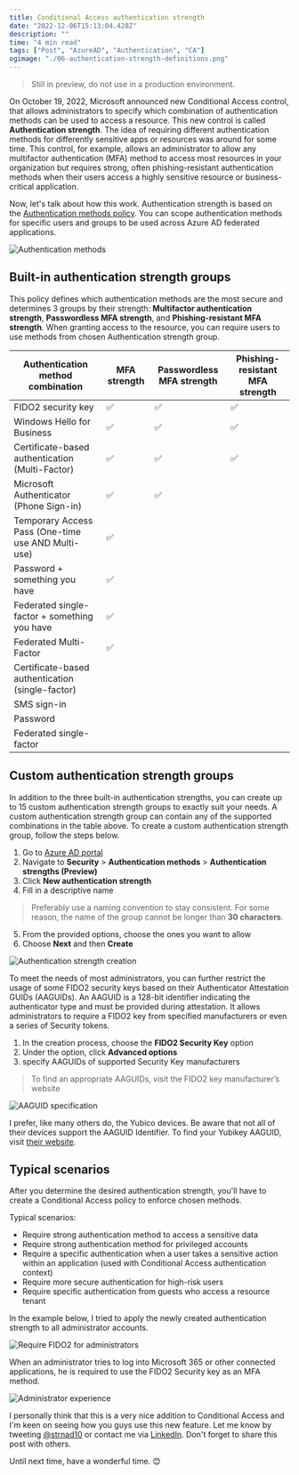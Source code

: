 ```yaml
---
title: Conditional Access authentication strength
date: "2022-12-06T15:13:04.428Z"
description: ""
time: "4 min read"
tags: ["Post", "AzureAD", "Authentication", "CA"]
ogimage: "./06-authentication-strength-definitions.png"
---
```


> Still in preview, do not use in a production environment.

On October 19, 2022, Microsoft announced new Conditional Access control, that allows administrators to specify which combination of authentication methods can be used to access a resource. This new control is called **Authentication strength**. The idea of requiring different authentication methods for differently sensitive apps or resources was around for some time. This control, for example, allows an administrator to allow any multifactor authentication (MFA) method to access most resources in your organization but requires strong, often phishing-resistant authentication methods when their users access a highly sensitive resource or business-critical application.

Now, let's talk about how this work. Authentication strength is based on the [Authentication methods policy](https://learn.microsoft.com/en-us/azure/active-directory/authentication/concept-authentication-methods). You can scope authentication methods for specific users and groups to be used across Azure AD federated applications.

![Authentication methods](./01-authentication-methods.png)

## Built-in authentication strength groups

This policy defines which authentication methods are the most secure and determines 3 groups by their strength: **Multifactor authentication strength**, **Passwordless MFA strength**, and **Phishing-resistant MFA strength**. When granting access to the resource, you can require users to use methods from chosen Authentication strength group.

| **Authentication method combination** | **MFA strength** | **Passwordless MFA strength** | **Phishing-resistant MFA strength** |
|---|---|---|---|
| FIDO2 security key | ✅ | ✅ | ✅ |
| Windows Hello for Business | ✅ | ✅ | ✅ |
| Certificate-based authentication (Multi-Factor) | ✅ | ✅ | ✅ |
| Microsoft Authenticator (Phone Sign-in) | ✅ | ✅ |
| Temporary Access Pass (One-time use AND Multi-use) | ✅ |
| Password + something you have | ✅ |
| Federated single-factor + something you have | ✅ |
| Federated Multi-Factor | ✅ |
| Certificate-based authentication (single-factor) | |
| SMS sign-in | |
| Password | |
| Federated single-factor | |

## Custom authentication strength groups

In addition to the three built-in authentication strengths, you can create up to 15 custom authentication strength groups to exactly suit your needs. A custom authentication strength group can contain any of the supported combinations in the table above. To create a custom authentication strength group, follow the steps below.

1) Go to [Azure AD portal](https://aad.portal.azure.com)
2) Navigate to **Security** > **Authentication methods** > **Authentication strengths (Preview)**
3) Click **New authentication strength**
4) Fill in a descriptive name

> Preferably use a naming convention to stay consistent. For some reason, the name of the group cannot be longer than **30 characters**.

5) From the provided options, choose the ones you want to allow
6) Choose **Next** and then **Create**

![Authentication strength creation](./02-group-creation.png)

To meet the needs of most administrators, you can further restrict the usage of some FIDO2 security keys based on their Authenticator Attestation GUIDs (AAGUIDs). An AAGUID is a 128-bit identifier indicating the authenticator type and must be provided during attestation. It allows administrators to require a FIDO2 key from specified manufacturers or even a series of Security tokens.

1) In the creation process, choose the **FIDO2 Security Key** option
2) Under the option, click **Advanced options**
3) specify AAGUIDs of supported Security Key manufacturers

> To find an appropriate AAGUIDs, visit the FIDO2 key manufacturer’s website

![AAGUID specification](./03-AAGUID.png)

I prefer, like many others do, the Yubico devices. Be aware that not all of their devices support the AAGUID Identifier. To find your Yubikey AAGUID, visit [their website](https://support.yubico.com/hc/en-us/articles/360016648959-YubiKey-Hardware-FIDO2-AAGUIDs).

## Typical scenarios

After you determine the desired authentication strength, you'll have to create a Conditional Access policy to enforce chosen methods.

Typical scenarios:
- Require strong authentication method to access a sensitive data
- Require strong authentication method for privileged accounts
- Require a specific authentication when a user takes a sensitive action within an application (used with Conditional Access authentication context)
- Require more secure authentication for high-risk users
- Require specific authentication from guests who access a resource tenant

In the example below, I tried to apply the newly created authentication strength to all administrator accounts.

![Require FIDO2 for administrators](./04-conditional-access-policy.png)

When an administrator tries to log into Microsoft 365 or other connected applications, he is required to use the FIDO2 Security key as an MFA method.

![Administrator experience](./05-admin-experience.png)

I personally think that this is a very nice addition to Conditional Access and I'm keen on seeing how you guys use this new feature. Let me know by tweeting [@strnad10](https://twitter.com/strnad10) or contact me via [LinkedIn](https://www.linkedin.com/in/strnad10/). Don't forget to share this post with others.

Until next time, have a wonderful time. 😊